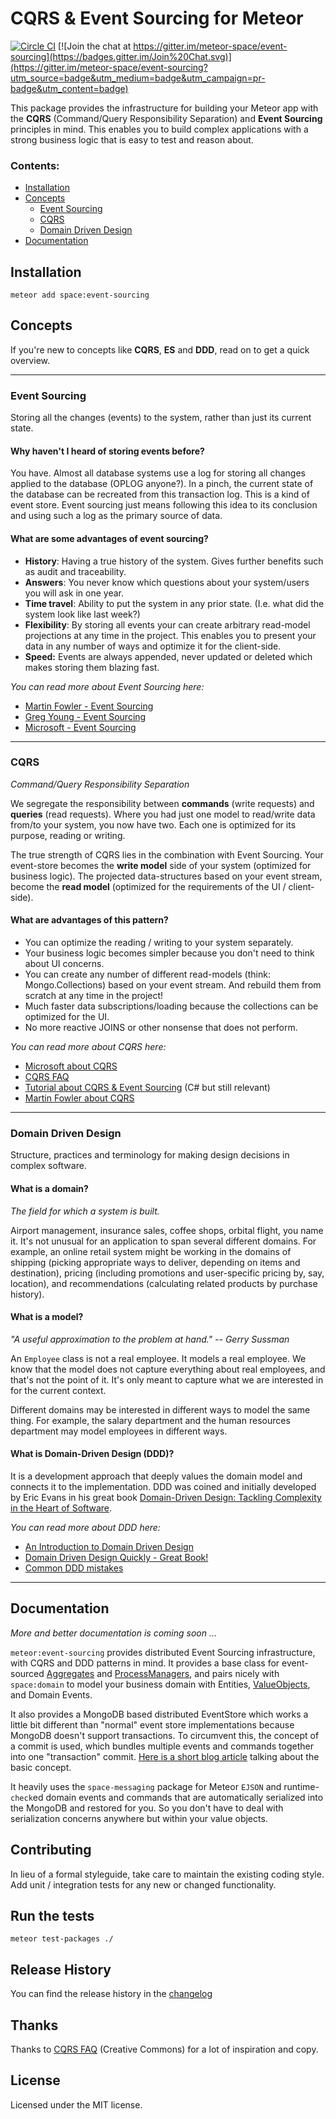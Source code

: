 # CQRS & Event Sourcing for Meteor

[![Circle CI](https://circleci.com/gh/meteor-space/event-sourcing.svg?style=svg)](https://circleci.com/gh/meteor-space/event-sourcing)
[![Join the chat at https://gitter.im/meteor-space/event-sourcing](https://badges.gitter.im/Join%20Chat.svg)](https://gitter.im/meteor-space/event-sourcing?utm_source=badge&utm_medium=badge&utm_campaign=pr-badge&utm_content=badge)

This package provides the infrastructure for building your Meteor app
with the **CQRS** (Command/Query Responsibility Separation) and **Event Sourcing**
principles in mind. This enables you to build complex applications with a strong
business logic that is easy to test and reason about.

### Contents:
* [Installation](#installation)
* [Concepts](#concepts)
  * [Event Sourcing](#event-sourcing)
  * [CQRS](#cqrs)
  * [Domain Driven Design](#domain-driven-design)
* [Documentation](#documentation)

## Installation
`meteor add space:event-sourcing`

## Concepts

If you're new to concepts like **CQRS**, **ES** and **DDD**, read
on to get a quick overview.

-----------------------

### Event Sourcing
Storing all the changes (events) to the system, rather than just its
current state.

#### Why haven't I heard of storing events before?
You have. Almost all database systems use a log for storing all changes applied
to the database (OPLOG anyone?). In a pinch, the current state
of the database can be recreated from this transaction log. This is a kind of event
store. Event sourcing just means following this idea to its conclusion and using
such a log as the primary source of data.

#### What are some advantages of event sourcing?
* **History**: Having a true history of the system. Gives further benefits such
as audit and traceability.
* **Answers**: You never know which questions about your system/users you will
ask in one year.
* **Time travel**: Ability to put the system in any prior state. (I.e. what did
the system look like last week?)
* **Flexibility**: By storing all events your can create arbitrary read-model
projections at any time in the project. This enables you to present your data in
any number of ways and optimize it for the client-side.
* **Speed:** Events are always appended, never updated or deleted which makes
storing them blazing fast.

*You can read more about Event Sourcing here:*

* [Martin Fowler - Event Sourcing](http://www.martinfowler.com/eaaDev/EventSourcing.html)
* [Greg Young - Event Sourcing](http://docs.geteventstore.com/introduction/event-sourcing-basics/)
* [Microsoft - Event Sourcing](https://msdn.microsoft.com/en-us/library/dn589792.aspx)

-----------------------

### CQRS
*Command/Query Responsibility Separation*

We segregate the responsibility between **commands** (write requests) and **queries**
(read requests). Where you had just one model to read/write data from/to your system,
you now have two. Each one is optimized for its purpose, reading or writing.

The true strength of CQRS lies in the combination with Event Sourcing. Your event-store
becomes the **write model** side of your system (optimized for business logic).
The projected data-structures based on your event stream, become the **read model**
(optimized for the requirements of the UI / client-side).

#### What are advantages of this pattern?

* You can optimize the reading / writing to your system separately.
* Your business logic becomes simpler because you don't need to think about UI concerns.
* You can create any number of different read-models (think: Mongo.Collections)
based on your event stream. And rebuild them from scratch at any time in the project!
* Much faster data subscriptions/loading because the collections can be optimized
for the UI.
* No more reactive JOINS or other nonsense that does not perform.

*You can read more about CQRS here:*

* [Microsoft about CQRS](http://msdn.microsoft.com/en-us/library/dn568103.aspx)
* [CQRS FAQ](http://www.cqrs.nu/)
* [Tutorial about CQRS & Event Sourcing](http://cqrs.nu/tutorial/cs/01-design)
(C# but still relevant)
* [Martin Fowler about CQRS](http://martinfowler.com/bliki/CQRS.html)

-----------------------

### Domain Driven Design
Structure, practices and terminology for making design decisions in complex software.

#### What is a domain?
*The field for which a system is built.*

Airport management, insurance sales, coffee shops, orbital flight, you name it.
It's not unusual for an application to span several different domains. For example,
an online retail system might be working in the domains of shipping (picking
appropriate ways to deliver, depending on items and destination), pricing
(including promotions and user-specific pricing by, say, location), and
recommendations (calculating related products by purchase history).

#### What is a model?
*"A useful approximation to the problem at hand." -- Gerry Sussman*

An `Employee` class is not a real employee. It models a real employee. We know
that the model does not capture everything about real employees, and that's not
the point of it. It's only meant to capture what we are interested in for the
current context.

Different domains may be interested in different ways to model the same thing.
For example, the salary department and the human resources department may model
employees in different ways.

#### What is Domain-Driven Design (DDD)?
It is a development approach that deeply values the domain model and connects
it to the implementation. DDD was coined and initially developed by Eric Evans
in his great book [Domain-Driven Design: Tackling Complexity in the Heart of Software](http://www.amazon.com/Domain-Driven-Design-Tackling-Complexity-Software/dp/0321125215).

*You can read more about DDD here:*

* [An Introduction to Domain Driven Design](http://www.methodsandtools.com/archive/archive.php?id=97)
* [Domain Driven Design Quickly - Great Book!](http://www.infoq.com/minibooks/domain-driven-design-quickly)
* [Common DDD mistakes](http://www.infoq.com/news/2015/07/ddd-mistakes)

-----------------------

## Documentation

*More and better documentation is coming soon …*

`meteor:event-sourcing` provides distributed Event Sourcing infrastructure,
with CQRS and DDD patterns in mind. It provides a base class for event-sourced [Aggregates](http://martinfowler.com/bliki/DDD_Aggregate.html)
and [ProcessManagers](https://msdn.microsoft.com/en-us/library/jj591569.aspx), and pairs nicely with `space:domain` to model
your business domain with Entities,
[ValueObjects](http://martinfowler.com/bliki/ValueObject.html), and Domain Events.

It also provides a MongoDB based distributed EventStore which works a little bit different
than "normal" event store implementations because MongoDB doesn't support transactions.
To circumvent this, the concept of a commit is used, which bundles multiple events and
commands together into one "transaction" commit. [Here is a short blog article](http://blingcode.blogspot.co.at/2010/12/cqrs-building-transactional-event-store.html)
talking about the basic concept.

It heavily uses the `space-messaging` package for Meteor `EJSON` and
runtime-`check`ed domain events and commands that are automatically serialized
into the MongoDB and restored for you. So you don't have to deal with
serialization concerns anywhere but within your value objects.

## Contributing
In lieu of a formal styleguide, take care to maintain the existing coding style.
Add unit / integration tests for any new or changed functionality.

## Run the tests
`meteor test-packages ./`

## Release History
You can find the release history in the [changelog](https://github.com/meteor-space/event-sourcing/blob/master/CHANGELOG.md)

## Thanks
Thanks to [CQRS FAQ](http://cqrs.nu/Faq/) (Creative Commons) for a lot of
inspiration and copy.

## License
Licensed under the MIT license.
